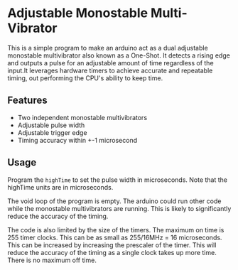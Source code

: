 # Adjustable Monostable Multi-Vibrator

This is a simple program to make an arduino act as a dual adjustable monostable multivibrator also known as a One-Shot. It detects a rising edge and outputs a pulse for an adjustable amount of time regardless of the input.It leverages hardware timers to achieve accurate and repeatable timing, out performing the CPU's ability to keep time.

## Features

- Two independent monostable multivibrators
- Adjustable pulse width
- Adjustable trigger edge
- Timing accuracy within +-1 microsecond

## Usage

Program the `highTime` to set the pulse width in microseconds. Note that the highTime units are in microseconds.

The void loop of the program is empty. The arduino could run other code while the monostable multivibrators are running. This is likely to significantly reduce the accuracy of the timing.

The code is also limited by the size of the timers. The maximum on time is 255 timer clocks. This can be as small as 255/16MHz = 16 microseconds. This can be increased by increasing the prescaler of the timer. This will reduce the accuracy of the timing as a single clock takes up more time. There is no maximum off time.
